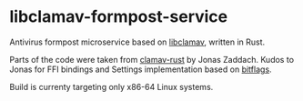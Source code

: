 # libclamav-formpost-service
Antivirus formpost microservice based on [libclamav](https://github.com/Cisco-Talos/clamav), written in Rust.

Parts of the code were taken from [clamav-rust](https://github.com/zaddach/clamav-rs) by Jonas Zaddach. Kudos to Jonas for FFI bindings and Settings implementation based on [bitflags](https://github.com/bitflags/bitflags).

Build is currenty targeting only x86-64 Linux systems.
